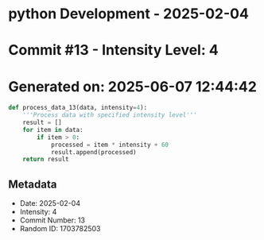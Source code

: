 ﻿# python Development - 2025-02-04
# Commit #13 - Intensity Level: 4
# Generated on: 2025-06-07 12:44:42
```python
def process_data_13(data, intensity=4):
    '''Process data with specified intensity level'''
    result = []
    for item in data:
        if item > 0:
            processed = item * intensity + 60
            result.append(processed)
    return result
```
## Metadata
- Date: 2025-02-04
- Intensity: 4
- Commit Number: 13
- Random ID: 1703782503
